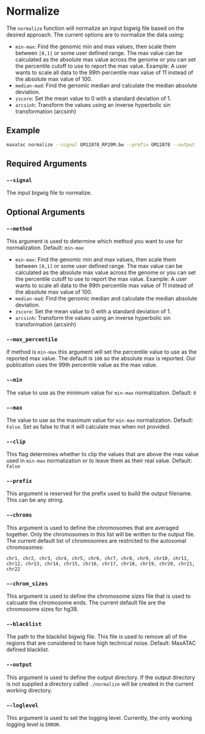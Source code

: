 # Normalize

The `normalize` function will normalize an input bigwig file based on the desired approach. The current options are to normalize the data using:

* `min-max`: Find the genomic min and max values, then scale them between `[0,1]` or some user defined range. The max value can be calculated as the absolute max value across the genome or you can set the percentile cutoff to use to report the max value. Example: A user wants to scale all data to the 99th percentile max value of 11 instead of the absolute max value of 100.
* `median-mad`: Find the genomic median and calculate the median absolute deviation.
* `zscore`: Set the mean value to 0 with a standard deviation of 1.
* `arcsinh`: Transform the values using an inverse hyperbolic sin transformation (arcsinh)

## Example

```bash
maxatac normalize --signal GM12878_RP20M.bw --prefix GM12878 --output ./test --method min-max --max_percentile 99
```

## Required Arguments

### `--signal`

The input bigwig file to normalize.

## Optional Arguments

### `--method`

This argument is used to determine which method you want to use for normalization. Default: `min-max`

* `min-max`: Find the genomic min and max values, then scale them between `[0,1]` or some user defined range. The max value can be calculated as the absolute max value across the genome or you can set the percentile cutoff to use to report the max value. Example: A user wants to scale all data to the 99th percentile max value of 11 instead of the absolute max value of 100.
* `median-mad`: Find the genomic median and calculate the median absolute deviation.
* `zscore`: Set the mean value to 0 with a standard deviation of 1.
* `arcsinh`: Transform the values using an inverse hyperbolic sin transformation (arcsinh)

### `--max_percentile`

If method is `min-max` this argument will set the percentile value to use as the reported max value. The default is `100` so the absolute max is reported. Our publication uses the 99th percentile value as the max value.

### `--min`

The value to use as the minimum value for `min-max` normalization. Default: `0`

### `--max`

The value to use as the maximum value for `min-max` normalization. Default: `False`. Set as false to that it will calculate max when not provided.

### `--clip`

This flag determines whether to clip the values that are above the max value used in `min-max` normalization or to leave them as their real value. Default: `False`

### `--prefix`

This argument is reserved for the prefix used to build the output filename. This can be any string.

### `--chroms`

This argument is used to define the chromosomes that are averaged together. Only the chromosomes in this list will be written to the output file. The current default list of chromosomes are restricted to the autosomal chromosomes:

```pre
chr1, chr2, chr3, chr4, chr5, chr6, chr7, chr8, chr9, chr10, chr11, chr12, chr13, chr14, chr15, chr16, chr17, chr18, chr19, chr20, chr21, chr22
```

### `--chrom_sizes`

This argument is used to define the chromosome sizes file that is used to calcuate the chromosome ends. The current default file are the chromosome sizes for hg38.

### `--blacklist`

The path to the blacklist bigwig file. This file is used to remove all of the regions that are considered to have high technical noise. Default: MaxATAC defined blacklist. 

### `--output`

This argument is used to define the output directory. If the output directory is not supplied a directory called `./normalize` will be created in the current working directory.

### `--loglevel`

This argument is used to set the logging level. Currently, the only working logging level is `ERROR`.
